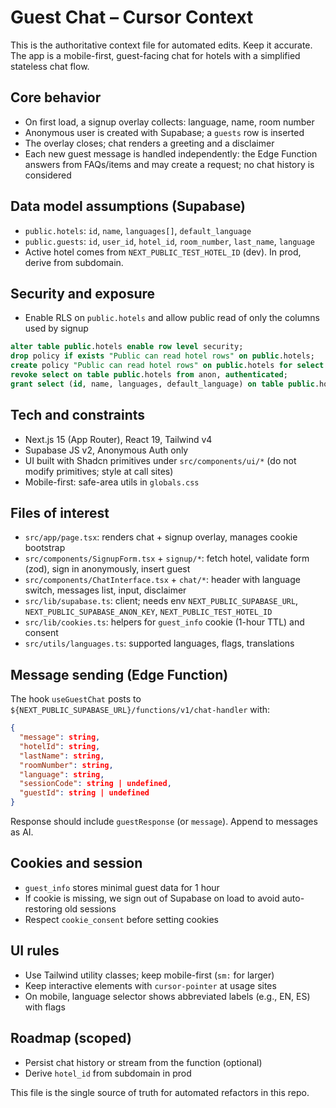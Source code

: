 # Guest Chat – Cursor Context

This is the authoritative context file for automated edits. Keep it accurate. The app is a mobile-first, guest-facing chat for hotels with a simplified stateless chat flow.

## Core behavior
- On first load, a signup overlay collects: language, name, room number
- Anonymous user is created with Supabase; a `guests` row is inserted
- The overlay closes; chat renders a greeting and a disclaimer
- Each new guest message is handled independently: the Edge Function answers from FAQs/items and may create a request; no chat history is considered

## Data model assumptions (Supabase)
- `public.hotels`: `id`, `name`, `languages[]`, `default_language`
- `public.guests`: `id`, `user_id`, `hotel_id`, `room_number`, `last_name`, `language`
- Active hotel comes from `NEXT_PUBLIC_TEST_HOTEL_ID` (dev). In prod, derive from subdomain.

## Security and exposure
- Enable RLS on `public.hotels` and allow public read of only the columns used by signup
```sql
alter table public.hotels enable row level security;
drop policy if exists "Public can read hotel rows" on public.hotels;
create policy "Public can read hotel rows" on public.hotels for select to anon, authenticated using (true);
revoke select on table public.hotels from anon, authenticated;
grant select (id, name, languages, default_language) on table public.hotels to anon, authenticated;
```

## Tech and constraints
- Next.js 15 (App Router), React 19, Tailwind v4
- Supabase JS v2, Anonymous Auth only
- UI built with Shadcn primitives under `src/components/ui/*` (do not modify primitives; style at call sites)
- Mobile-first: safe-area utils in `globals.css`

## Files of interest
- `src/app/page.tsx`: renders chat + signup overlay, manages cookie bootstrap
- `src/components/SignupForm.tsx` + `signup/*`: fetch hotel, validate form (zod), sign in anonymously, insert guest
- `src/components/ChatInterface.tsx` + `chat/*`: header with language switch, messages list, input, disclaimer
- `src/lib/supabase.ts`: client; needs env `NEXT_PUBLIC_SUPABASE_URL`, `NEXT_PUBLIC_SUPABASE_ANON_KEY`, `NEXT_PUBLIC_TEST_HOTEL_ID`
- `src/lib/cookies.ts`: helpers for `guest_info` cookie (1-hour TTL) and consent
- `src/utils/languages.ts`: supported languages, flags, translations

## Message sending (Edge Function)
The hook `useGuestChat` posts to `${NEXT_PUBLIC_SUPABASE_URL}/functions/v1/chat-handler` with:
```json
{
  "message": string,
  "hotelId": string,
  "lastName": string,
  "roomNumber": string,
  "language": string,
  "sessionCode": string | undefined,
  "guestId": string | undefined
}
```
Response should include `guestResponse` (or `message`). Append to messages as AI.

## Cookies and session
- `guest_info` stores minimal guest data for 1 hour
- If cookie is missing, we sign out of Supabase on load to avoid auto-restoring old sessions
- Respect `cookie_consent` before setting cookies

## UI rules
- Use Tailwind utility classes; keep mobile-first (`sm:` for larger)
- Keep interactive elements with `cursor-pointer` at usage sites
- On mobile, language selector shows abbreviated labels (e.g., EN, ES) with flags

## Roadmap (scoped)
- Persist chat history or stream from the function (optional)
- Derive `hotel_id` from subdomain in prod

This file is the single source of truth for automated refactors in this repo.